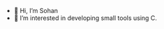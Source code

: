 - 👋 Hi, I’m Sohan
- 👀 I’m interested in developing small tools using C.
<!--- 🌱 I’m currently learning ...
 💞️ I’m looking to collaborate on ...
- 📫 How to reach me ...
--->

<!---
sonydotgit/sonydotgit is a ✨ special ✨ repository because its `README.md` (this file) appears on your GitHub profile.
You can click the Preview link to take a look at your changes.
--->
